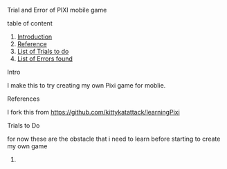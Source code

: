 Trial and Error of PIXI mobile game

table of content

1. [Introduction](#introduction)
2. [Reference](#reference)
3. [List of Trials to do](#trials)
4. [List of Errors found](#errors)

<a id='introduction'/>
Intro

I make this to try creating my own Pixi game for moblie.


<a id='reference'/>
References

I fork this from https://github.com/kittykatattack/learningPixi

<a id='trials'/>
Trials to Do

for now these are the obstacle that i need to learn before starting to create my own game

1.
